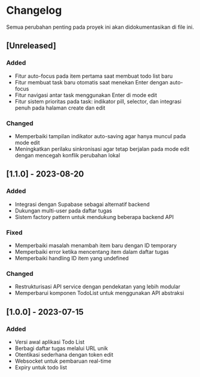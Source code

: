 # Changelog

Semua perubahan penting pada proyek ini akan didokumentasikan di file ini.

## [Unreleased]

### Added

- Fitur auto-focus pada item pertama saat membuat todo list baru
- Fitur membuat task baru otomatis saat menekan Enter dengan auto-focus
- Fitur navigasi antar task menggunakan Enter di mode edit
- Fitur sistem prioritas pada task: indikator pill, selector, dan integrasi penuh pada halaman create dan edit

### Changed

- Memperbaiki tampilan indikator auto-saving agar hanya muncul pada mode edit
- Meningkatkan perilaku sinkronisasi agar tetap berjalan pada mode edit dengan mencegah konflik perubahan lokal

## [1.1.0] - 2023-08-20

### Added

- Integrasi dengan Supabase sebagai alternatif backend
- Dukungan multi-user pada daftar tugas
- Sistem factory pattern untuk mendukung beberapa backend API

### Fixed

- Memperbaiki masalah menambah item baru dengan ID temporary
- Memperbaiki error ketika mencentang item dalam daftar tugas
- Memperbaiki handling ID item yang undefined

### Changed

- Restrukturisasi API service dengan pendekatan yang lebih modular
- Memperbarui komponen TodoList untuk menggunakan API abstraksi

## [1.0.0] - 2023-07-15

### Added

- Versi awal aplikasi Todo List
- Berbagi daftar tugas melalui URL unik
- Otentikasi sederhana dengan token edit
- Websocket untuk pembaruan real-time
- Expiry untuk todo list
